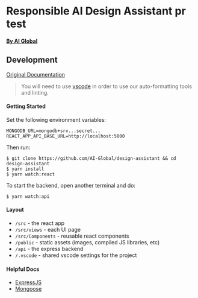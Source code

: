 # Responsible AI Design Assistant pr test

#### [By AI Global](https://ai-global.org/)

## Development

[Original Documentation](https://github.com/AI-Global/design-assistant/tree/master/docs)

> You will need to use [vscode](https://code.visualstudio.com/) in order to use our auto-formatting tools and linting.

#### Getting Started

Set the following environment variables:

```
MONGODB_URL=mongodb+srv...secret...
REACT_APP_API_BASE_URL=http://localhost:5000
```

Then run:

```
$ git clone https://github.com/AI-Global/design-assistant && cd design-assistant
$ yarn install
$ yarn watch:react
```

To start the backend, open another terminal and do:

```
$ yarn watch:api
```

#### Layout

- `/src` - the react app
- `/src/views` - each UI page
- `/src/Components` - reusable react components
- `/public` - static assets (images, compiled JS libraries, etc)
- `/api` - the express backend
- `/.vscode` - shared vscode settings for the project

#### Helpful Docs

- [ExpressJS](https://expressjs.com/en/5x/api.html)
- [Mongoose](https://mongoosejs.com/docs/guide.html)
